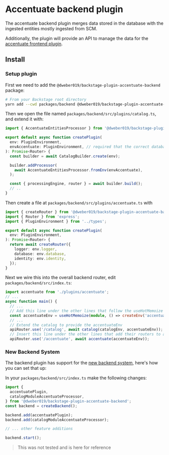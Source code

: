 # Accentuate backend plugin

The accentuate backend plugin merges data stored in the database with the ingested entities mostly ingested from
SCM.

Additionally, the plugin will provide an API to manage the data for the [accentuate frontend plugin](../accentuate/README.md).

## Install

### Setup plugin

First we need to add the `@dweber019/backstage-plugin-accentuate-backend` package:

```sh
# From your Backstage root directory
yarn add --cwd packages/backend @dweber019/backstage-plugin-accentuate-backend
```

Then we open the file named `packages/backend/src/plugins/catalog.ts`, and extend it with:

```ts
import { AccentuateEntitiesProcessor } from '@dweber019/backstage-plugin-accentuate-backend';

export default async function createPlugin(
  env: PluginEnvironment,
  envAccentuate: PluginEnvironment, // required that the correct database is used in AccentuateEntitiesProcessor
): Promise<Router> {
  const builder = await CatalogBuilder.create(env);

  builder.addProcessor(
    await AccentuateEntitiesProcessor.fromEnv(envAccentuate),
  );

  const { processingEngine, router } = await builder.build();
  // ..
}
```

Then create a file at `packages/backend/src/plugins/accentuate.ts` with

```ts
import { createRouter } from '@dweber019/backstage-plugin-accentuate-backend';
import { Router } from 'express';
import { PluginEnvironment } from '../types';

export default async function createPlugin(
  env: PluginEnvironment,
): Promise<Router> {
  return await createRouter({
    logger: env.logger,
    database: env.database,
    identity: env.identity,
  });
}
```

Next we wire this into the overall backend router, edit `packages/backend/src/index.ts`:

```ts
import accentuate from './plugins/accentuate';
// ...
async function main() {
  // ...
  // Add this line under the other lines that follow the useHotMemoize pattern
  const accentuateEnv = useHotMemoize(module, () => createEnv('accentuate'));
  // ...
  // Extend the catalog to provide the accentuateEnv
  apiRouter.use('/catalog', await catalog(catalogEnv, accentuateEnv));
  // Insert this line under the other lines that add their routers to apiRouter in the same way
  apiRouter.use('/accentuate', await accentuate(accentuateEnv));
```

### New Backend System

The backend plugin has support for the [new backend system](https://backstage.io/docs/backend-system/), here's how you can set that up:

In your `packages/backend/src/index.ts` make the following changes:

```ts
import {
  accentuatePlugin,
  catalogModuleAccentuateProcessor,
} from '@dweber019/backstage-plugin-accentuate-backend';
const backend = createBackend();

backend.add(accentuatePlugin);
backend.add(catalogModuleAccentuateProcessor);

// ... other feature additions

backend.start();
```

> This was not tested and is here for reference
